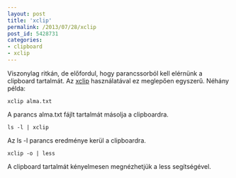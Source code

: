 ```yaml
---
layout: post
title: 'xclip'
permalink: /2013/07/28/xclip
post_id: 5428731
categories: 
- clipboard
- xclip
---
```


Viszonylag ritkán, de előfordul, hogy parancssorból kell elérnünk a clipboard tartalmát. Az 
[xclip](http://sourceforge.net/projects/xclip/) használatával ez meglepően egyszerű. Néhány példa:

```
xclip alma.txt
```

A parancs alma.txt fájlt tartalmát másolja a clipboardra.

```
ls -l | xclip
```

Az ls -l parancs eredménye kerül a clipboardra.

```
xclip -o | less
```

A clipboard tartalmát kényelmesen megnézhetjük a less segítségével.